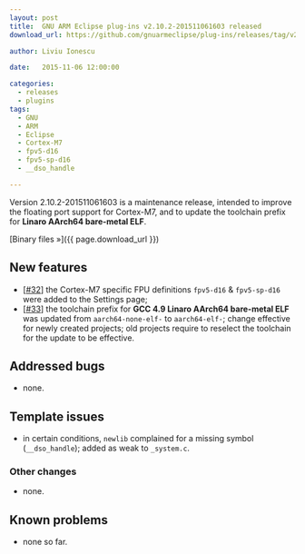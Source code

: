 ```yaml
---
layout: post
title:  GNU ARM Eclipse plug-ins v2.10.2-201511061603 released
download_url: https://github.com/gnuarmeclipse/plug-ins/releases/tag/v2.10.2-201511061603

author: Liviu Ionescu

date:   2015-11-06 12:00:00

categories:
  - releases
  - plugins
tags:
  - GNU
  - ARM
  - Eclipse
  - Cortex-M7
  - fpv5-d16
  - fpv5-sp-d16
  - __dso_handle

---
```


Version 2.10.2-201511061603 is a maintenance release, intended to improve the floating port support for Cortex-M7, and to update the toolchain prefix for **Linaro AArch64 bare-metal ELF**.

[Binary files »]({{ page.download_url }})

## New features

* [[#32](https://github.com/gnuarmeclipse/plug-ins/issues/32)] the Cortex-M7 specific FPU definitions `fpv5-d16` & `fpv5-sp-d16` were added to the Settings page;
* [[#33](https://github.com/gnuarmeclipse/plug-ins/issues/33)] the toolchain prefix for **GCC 4.9 Linaro AArch64 bare-metal ELF** was updated from `aarch64-none-elf-` to `aarch64-elf-`; change effective for newly created projects; old projects require to reselect the toolchain for the update to be effective.

## Addressed bugs

* none.

## Template issues

* in certain conditions, `newlib` complained for a missing symbol (`__dso_handle`); added as weak to `_system.c`.

### Other changes

* none.

## Known problems

* none so far.

